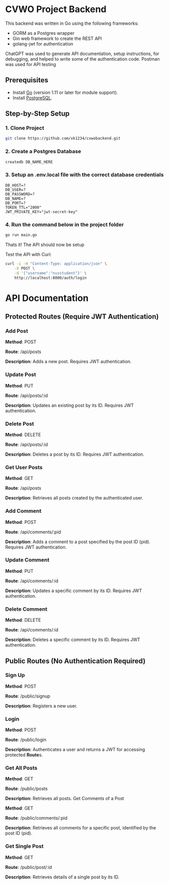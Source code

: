 # CVWO Project Backend

This backend was written in Go using the following frameworks:
- GORM as a Postgres wrapper
- Gin web framework to create the REST API
- golang-jwt for authentication

ChatGPT was used to generate API documentation, setup instructions, for debugging, and helped to write some of the authentication code. Postman was used for API testing

## Prerequisites
- Install [Go](https://golang.org/dl/) (version 1.11 or later for module support).
- Install [PostgreSQL](https://www.postgresql.org/download/).

## Step-by-Step Setup

### 1. Clone Project
```bash
git clone https://github.com/xk1234/cvwobackend.git
```

### 2. Create a Postgres Database
```bash
createdb DB_NAME_HERE
```

### 3. Setup an .env.local file with the correct database credentials
```
DB_HOST=?
DB_USER=?
DB_PASSWORD=?
DB_NAME=?
DB_PORT=?
TOKEN_TTL="2000"
JWT_PRIVATE_KEY="jwt-secret-key"
```


### 4. Run the command below in the project folder
```bash
go run main.go
```

Thats it! The API should now be setup

Test the API with Curl:
```bash
curl -i -H "Content-Type: application/json" \
    -X POST \
    -d '{"username":"nusstudent"}' \
    http://localhost:8000/auth/login
```

# API Documentation

## Protected **Route**s (Require JWT Authentication)
### Add Post

**Method**: POST

**Route**: /api/posts

**Description**: Adds a new post. Requires JWT authentication.
### Update Post

**Method**: PUT

**Route**: /api/posts/:id

**Description**: Updates an existing post by its ID. Requires JWT authentication.
### Delete Post

**Method**: DELETE

**Route**: /api/posts/:id

**Description**: Deletes a post by its ID. Requires JWT authentication.

### Get User Posts

**Method**: GET

**Route**: /api/posts

**Description**: Retrieves all posts created by the authenticated user.

### Add Comment

**Method**: POST

**Route**: /api/comments/:pid

**Description**: Adds a comment to a post specified by the post ID (pid). Requires JWT authentication.

### Update Comment

**Method**: PUT

**Route**: /api/comments/:id

**Description**: Updates a specific comment by its ID. Requires JWT authentication.


### Delete Comment

**Method**: DELETE

**Route**: /api/comments/:id

**Description**: Deletes a specific comment by its ID. Requires JWT authentication.
## Public **Route**s (No Authentication Required)
### Sign Up

**Method**: POST

**Route**: /public/signup

**Description**: Registers a new user.
### Login

**Method**: POST

**Route**: /public/login

**Description**: Authenticates a user and returns a JWT for accessing protected **Route**s.


### Get All Posts

**Method**: GET

**Route**: /public/posts

**Description**: Retrieves all posts.
Get Comments of a Post

**Method**: GET

**Route**: /public/comments/:pid

**Description**: Retrieves all comments for a specific post, identified by the post ID (pid).
### Get Single Post

**Method**: GET

**Route**: /public/post/:id

**Description**: Retrieves details of a single post by its ID.

